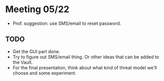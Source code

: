 # Meeting 05/22

+ Prof. suggestion: use SMS/email to reset password.



## TODO

+ Get the GUI part done.
+ Try to figure out SMS/email thing. Or other ideas that can be added to the Vault.
+ For the final presentation, think about what kind of threat model we'll choose and some experiment. 



